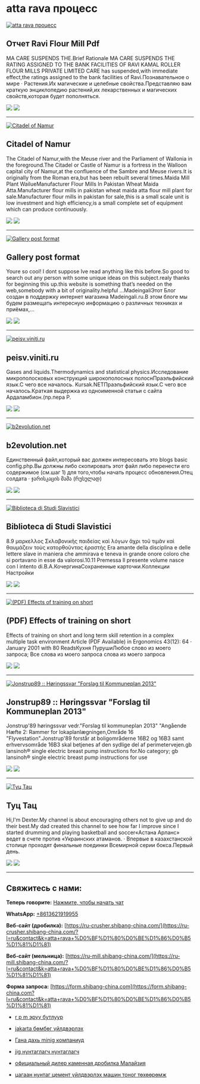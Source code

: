 # atta rava процесс

<a href="https://swt.shibang-china.com/?l=ru&img&k=atta+rava+%D0%BF%D1%80%D0%BE%D1%86%D0%B5%D1%81%D1%81" target="_blank">![atta rava процесс](http://static.shibang-china.com/all-800x300/1249.jpg)</a>

## Отчет Ravi Flour Mill Pdf
MA CARE SUSPENDS THE.Brief Rationale MA CARE SUSPENDS THE RATING ASSIGNED TO THE BANK FACILITIES OF RAVI KAMAL ROLLER FLOUR MILLS PRIVATE LIMITED CARE has suspended,with immediate effect,the ratings assigned to the bank facilities of Ravi.Познавательное о мире&nbsp;&#0183;&#32;Растения.Их магические и целебные свойства.Представляю вам краткую энциклопедию растений,их лекарственных и магических свойств,которая будет пополняться.


<a href="https://whatsapp.shibangsoft.com/WhatsApp.php" target="_blank" title="WhatsApp">![](http://static.shibang-china.com/icon/whatsapp.png)</a> <a href="https://swt.shibang-china.com/?l=ru&icon&k=atta+rava+%D0%BF%D1%80%D0%BE%D1%86%D0%B5%D1%81%D1%81" target="_blank">![](http://static.shibang-china.com/icon/chat-ru.png)</a>

---

<a href="https://swt.shibang-china.com/?l=ru&img&k=atta+rava+%D0%BF%D1%80%D0%BE%D1%86%D0%B5%D1%81%D1%81" target="_blank">![Citadel of Namur](http://static.shibang-china.com/all-800x300/632.jpg)</a>

## Citadel of Namur
The Citadel of Namur,with the Meuse river and the Parliament of Wallonia in the foreground.The Citadel or Castle of Namur is a fortress in the Walloon capital city of Namur,at the confluence of the Sambre and Meuse rivers.It is originally from the Roman era,but has been rebuilt several times.Maida Mill Plant WailueManufacturer Flour Mills In Pakistan Wheat Maida Atta.Manufacturer flour mills in pakistan wheat maida atta flour mill plant for sale.Manufacturer flour mills in pakistan for sale,this is a small scale unit is low investment and high efficiency,is a small complete set of equipment which can produce continuously.


<a href="https://whatsapp.shibangsoft.com/WhatsApp.php" target="_blank" title="WhatsApp">![](http://static.shibang-china.com/icon/whatsapp.png)</a> <a href="https://swt.shibang-china.com/?l=ru&icon&k=atta+rava+%D0%BF%D1%80%D0%BE%D1%86%D0%B5%D1%81%D1%81" target="_blank">![](http://static.shibang-china.com/icon/chat-ru.png)</a>

---

<a href="https://swt.shibang-china.com/?l=ru&img&k=atta+rava+%D0%BF%D1%80%D0%BE%D1%86%D0%B5%D1%81%D1%81" target="_blank">![Gallery post format](http://static.shibang-china.com/all-800x300/576.jpg)</a>

## Gallery post format
Youre so cool! I dont suppose Ive read anything like this before.So good to search out any person with some unique ideas on this subject.realy thanks for beginning this up.this website is something that’s needed on the web,somebody with a bit of originality.helpful …MadeingaliЭтот Блог создан в поддержку интернет магазина Madeingali.ru.В этом блоге мы будем размещать интересную информацию о различных техниках и приёмах,…


<a href="https://whatsapp.shibangsoft.com/WhatsApp.php" target="_blank" title="WhatsApp">![](http://static.shibang-china.com/icon/whatsapp.png)</a> <a href="https://swt.shibang-china.com/?l=ru&icon&k=atta+rava+%D0%BF%D1%80%D0%BE%D1%86%D0%B5%D1%81%D1%81" target="_blank">![](http://static.shibang-china.com/icon/chat-ru.png)</a>

---

<a href="https://swt.shibang-china.com/?l=ru&img&k=atta+rava+%D0%BF%D1%80%D0%BE%D1%86%D0%B5%D1%81%D1%81" target="_blank">![peisv.viniti.ru](http://static.shibang-china.com/all-800x300/1471.jpg)</a>

## peisv.viniti.ru
Gases and liquids.Thermodynamics and statistical physics.Исследование микрополосковых конструкций широкополосных полоснПраэльфийский язык.С чего все началось. Kursak.NETПраэльфийский язык.С чего все началось.Краткая выдержка из одноименной статьи с сайта Ардаламбион.(пр.пера Р.


<a href="https://whatsapp.shibangsoft.com/WhatsApp.php" target="_blank" title="WhatsApp">![](http://static.shibang-china.com/icon/whatsapp.png)</a> <a href="https://swt.shibang-china.com/?l=ru&icon&k=atta+rava+%D0%BF%D1%80%D0%BE%D1%86%D0%B5%D1%81%D1%81" target="_blank">![](http://static.shibang-china.com/icon/chat-ru.png)</a>

---

<a href="https://swt.shibang-china.com/?l=ru&img&k=atta+rava+%D0%BF%D1%80%D0%BE%D1%86%D0%B5%D1%81%D1%81" target="_blank">![b2evolution.net](http://static.shibang-china.com/all-800x300/382.jpg)</a>

## b2evolution.net
Единственный файл,который вас должен интересовать это blogs basic config.php.Вы должны либо скопировать этот файл либо перенести его содержимое (см.шаг 1) для того,чтобы начать процесс обновления.Отец солдата&nbsp;&#0183;&#32;ჯარისკაცის მამა (რუსულად)


<a href="https://whatsapp.shibangsoft.com/WhatsApp.php" target="_blank" title="WhatsApp">![](http://static.shibang-china.com/icon/whatsapp.png)</a> <a href="https://swt.shibang-china.com/?l=ru&icon&k=atta+rava+%D0%BF%D1%80%D0%BE%D1%86%D0%B5%D1%81%D1%81" target="_blank">![](http://static.shibang-china.com/icon/chat-ru.png)</a>

---

<a href="https://swt.shibang-china.com/?l=ru&img&k=atta+rava+%D0%BF%D1%80%D0%BE%D1%86%D0%B5%D1%81%D1%81" target="_blank">![Biblioteca di Studi Slavistici](http://static.shibang-china.com/all-800x300/1222.jpg)</a>

## Biblioteca di Studi Slavistici
8.9 μαρκελλος Σκλαβονικῆς παιδείας καὶ λόγων ἄχρι τοῦ τιμᾶν καὶ θαυμάζειν τοὺς κατορθοῦντας ἐραστής Era amante della disciplina e delle lettere slave in maniera che ammirava e teneva in grande onore coloro che si portavano in esse da valorosi.10.11 Premessa Il presente volume nasce con l intento di.В.А.КочергинаСохраненные карточки.Коллекции Настройки


<a href="https://whatsapp.shibangsoft.com/WhatsApp.php" target="_blank" title="WhatsApp">![](http://static.shibang-china.com/icon/whatsapp.png)</a> <a href="https://swt.shibang-china.com/?l=ru&icon&k=atta+rava+%D0%BF%D1%80%D0%BE%D1%86%D0%B5%D1%81%D1%81" target="_blank">![](http://static.shibang-china.com/icon/chat-ru.png)</a>

---

<a href="https://swt.shibang-china.com/?l=ru&img&k=atta+rava+%D0%BF%D1%80%D0%BE%D1%86%D0%B5%D1%81%D1%81" target="_blank">![(PDF) Effects of training on short](http://static.shibang-china.com/all-800x300/1206.jpg)</a>

## (PDF) Effects of training on short
Effects of training on short and long term skill retention in a complex multiple task environment Article (PDF Available) in Ergonomics 43(12): 64 &#183; January 2001 with 80 ReadsКухня ПурушиЛюбое слово из моего запроса; Все слова из моего запроса слова из моего запроса


<a href="https://whatsapp.shibangsoft.com/WhatsApp.php" target="_blank" title="WhatsApp">![](http://static.shibang-china.com/icon/whatsapp.png)</a> <a href="https://swt.shibang-china.com/?l=ru&icon&k=atta+rava+%D0%BF%D1%80%D0%BE%D1%86%D0%B5%D1%81%D1%81" target="_blank">![](http://static.shibang-china.com/icon/chat-ru.png)</a>

---

<a href="https://swt.shibang-china.com/?l=ru&img&k=atta+rava+%D0%BF%D1%80%D0%BE%D1%86%D0%B5%D1%81%D1%81" target="_blank">![Jonstrup89 :: H&#248;ringssvar &quot;Forslag til Kommuneplan 2013&quot;](http://static.shibang-china.com/all-800x300/117.jpg)</a>

## Jonstrup89 :: H&#248;ringssvar &quot;Forslag til Kommuneplan 2013&quot;
Jonstrup'89 h&#248;ringssvar vedr.&quot;Forslag til kommuneplan 2013&quot; &quot;Ang&#229;ende H&#230;fte 2: Rammer for lokaplanl&#230;gningen,Omr&#229;de 16 &quot;Flyvestation&quot;.Jonstrup'89 forst&#229;r at boligomr&#229;derne 16B2 og 16B3 samt erhvervsomr&#229;de 16B3 skal betjenes af den sydlige del af perimetervejen.gb lansinoh&#174; single electric breast pump instructions for.No category; gb lansinoh&#174; single electric breast pump instructions for use


<a href="https://whatsapp.shibangsoft.com/WhatsApp.php" target="_blank" title="WhatsApp">![](http://static.shibang-china.com/icon/whatsapp.png)</a> <a href="https://swt.shibang-china.com/?l=ru&icon&k=atta+rava+%D0%BF%D1%80%D0%BE%D1%86%D0%B5%D1%81%D1%81" target="_blank">![](http://static.shibang-china.com/icon/chat-ru.png)</a>

---

<a href="https://swt.shibang-china.com/?l=ru&img&k=atta+rava+%D0%BF%D1%80%D0%BE%D1%86%D0%B5%D1%81%D1%81" target="_blank">![Туц Тац](http://static.shibang-china.com/all-800x300/817.jpg)</a>

## Туц Тац
Hi,I'm Dexter.My channel is about encouraging others not to give up and do their best.My dad created this channel to see how far I improve since I started drumming and playing basketball and soccer&#171;Астана Арланс&#187; ведет в счете против &#171;Украинских атаманов.&nbsp;&#0183;&#32;Впервые в казахстанской столице проходят финальные поединки Всемирной серии бокса.Первый день.


<a href="https://whatsapp.shibangsoft.com/WhatsApp.php" target="_blank" title="WhatsApp">![](http://static.shibang-china.com/icon/whatsapp.png)</a> <a href="https://swt.shibang-china.com/?l=ru&icon&k=atta+rava+%D0%BF%D1%80%D0%BE%D1%86%D0%B5%D1%81%D1%81" target="_blank">![](http://static.shibang-china.com/icon/chat-ru.png)</a>

---
## Свяжитесь с нами:

**Теперь говорите:** [Нажмите, чтобы начать чат](https://swt.shibang-china.com?l=ru&contact&k=atta+rava+%D0%BF%D1%80%D0%BE%D1%86%D0%B5%D1%81%D1%81)

**WhatsApp:**  [+8613621919955](https://whatsapp.shibangsoft.com/WhatsApp.php)

**Веб-сайт (дробилка):** [https://ru-crusher.shibang-china.com/](https://ru-crusher.shibang-china.com/?l=ru&contact&k=atta+rava+%D0%BF%D1%80%D0%BE%D1%86%D0%B5%D1%81%D1%81)

**Веб-сайт (мельница):** [https://ru-mill.shibang-china.com/](https://ru-mill.shibang-china.com/?l=ru&contact&k=atta+rava+%D0%BF%D1%80%D0%BE%D1%86%D0%B5%D1%81%D1%81)

**Форма запроса:** [https://form.shibang-china.com](https://form.shibang-china.com?l=ru&contact&k=atta+rava+%D0%BF%D1%80%D0%BE%D1%86%D0%B5%D1%81%D1%81)

* [r p m эрүү бутлуур](../128/r%20p%20m%20%D1%8D%D1%80%D2%AF%D2%AF%20%D0%B1%D1%83%D1%82%D0%BB%D1%83%D1%83%D1%80.md)

* [jakarta бөмбөг үйлдвэрлэх](../127/jakarta%20%D0%B1%D3%A9%D0%BC%D0%B1%D3%A9%D0%B3%20%D2%AF%D0%B9%D0%BB%D0%B4%D0%B2%D1%8D%D1%80%D0%BB%D1%8D%D1%85.md)

* [Гана дахь minig компаниуд](../130/%D0%93%D0%B0%D0%BD%D0%B0%20%D0%B4%D0%B0%D1%85%D1%8C%20minig%20%D0%BA%D0%BE%D0%BC%D0%BF%D0%B0%D0%BD%D0%B8%D1%83%D0%B4.md)

* [jig нунтаглагч нунтаглагч](../128/jig%20%D0%BD%D1%83%D0%BD%D1%82%D0%B0%D0%B3%D0%BB%D0%B0%D0%B3%D1%87%20%D0%BD%D1%83%D0%BD%D1%82%D0%B0%D0%B3%D0%BB%D0%B0%D0%B3%D1%87.md)

* [официальный дилер каменная дробилка Малайзия](../126/%D0%BE%D1%84%D0%B8%D1%86%D0%B8%D0%B0%D0%BB%D1%8C%D0%BD%D1%8B%D0%B9%20%D0%B4%D0%B8%D0%BB%D0%B5%D1%80%20%D0%BA%D0%B0%D0%BC%D0%B5%D0%BD%D0%BD%D0%B0%D1%8F%20%D0%B4%D1%80%D0%BE%D0%B1%D0%B8%D0%BB%D0%BA%D0%B0%20%D0%9C%D0%B0%D0%BB%D0%B0%D0%B9%D0%B7%D0%B8%D1%8F.md)

* [цагаан нунтаг цемент үйлдвэрлэх машин тоног төхөөрөмж](../126/%D1%86%D0%B0%D0%B3%D0%B0%D0%B0%D0%BD%20%D0%BD%D1%83%D0%BD%D1%82%D0%B0%D0%B3%20%D1%86%D0%B5%D0%BC%D0%B5%D0%BD%D1%82%20%D2%AF%D0%B9%D0%BB%D0%B4%D0%B2%D1%8D%D1%80%D0%BB%D1%8D%D1%85%20%D0%BC%D0%B0%D1%88%D0%B8%D0%BD%20%D1%82%D0%BE%D0%BD%D0%BE%D0%B3%20%D1%82%D3%A9%D1%85%D3%A9%D3%A9%D1%80%D3%A9%D0%BC%D0%B6.md)